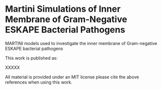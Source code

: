 # Martini Simulations of Inner Membrane of Gram-Negative ESKAPE Bacterial Pathogens

MARTINI models used to investigate the inner membrane of Gram-negative ESKAPE bacterial pathogens

This work is published as:

XXXXX

All material is provided under an MIT license please cite the above references when using this work.
